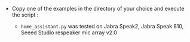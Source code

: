 - Copy one of the examples in the directory of your choice and execute the script :
  
    - `home_assistant.py` was tested on Jabra Speak2, Jabra Speak 810, Seeed Studio respeaker mic array v2.0
